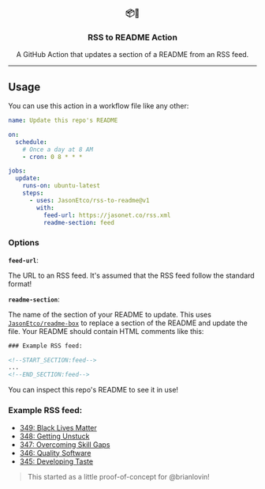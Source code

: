 <h3 align="center">📦🔖</h3>
<h3 align="center">RSS to README Action</h3>
<p align="center">A GitHub Action that updates a section of a README from an RSS feed.</p>

---

## Usage

You can use this action in a workflow file like any other:

```yml
name: Update this repo's README

on:
  schedule:
    # Once a day at 8 AM
    - cron: 0 8 * * *

jobs:
  update:
    runs-on: ubuntu-latest
    steps:
      - uses: JasonEtco/rss-to-readme@v1
        with:
          feed-url: https://jasonet.co/rss.xml
          readme-section: feed
```

### Options

**`feed-url`**:

The URL to an RSS feed. It's assumed that the RSS feed follow the standard format!

**`readme-section`**:

The name of the section of your README to update. This uses [`JasonEtco/readme-box`](https://github.com/JasonEtco/readme-box) to replace a section of the README and update the file. Your README should contain HTML comments like this:

```html
### Example RSS feed:

<!--START_SECTION:feed-->
...
<!--END_SECTION:feed-->
```

You can inspect this repo's README to see it in use!

### Example RSS feed:

<!--START_SECTION:feed-->
* [349: Black Lives Matter](https://designdetails.simplecast.com/episodes/349-black-lives-matter-czdMW9KM)
* [348: Getting Unstuck](https://designdetails.simplecast.com/episodes/9ae0646c-9ae0646c)
* [347: Overcoming Skill Gaps](https://designdetails.simplecast.com/episodes/0a523f70-0a523f70)
* [346: Quality Software](https://designdetails.simplecast.com/episodes/94edbd03-94edbd03)
* [345: Developing Taste](https://designdetails.simplecast.com/episodes/3d318a0d-3d318a0d)
<!--END_SECTION:feed-->

> This started as a little proof-of-concept for @brianlovin!
